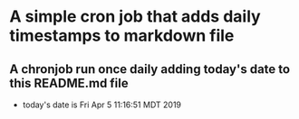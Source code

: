 A simple cron job that adds daily timestamps to markdown file
============================================================
## A chronjob run once daily adding today's date to this README.md file
* today's date is Fri Apr  5 11:16:51 MDT 2019
